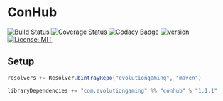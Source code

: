 # ConHub
[![Build Status](https://github.com/evolution-gaming/conhub/workflows/CI/badge.svg)](https://github.com/evolution-gaming/conhub/actions?query=workflow%3ACI)
[![Coverage Status](https://coveralls.io/repos/evolution-gaming/conhub/badge.svg)](https://coveralls.io/r/evolution-gaming/conhub)
[![Codacy Badge](https://api.codacy.com/project/badge/Grade/6c727f80008a4e6f8b5519f2790a5916)](https://www.codacy.com/app/evolution-gaming/conhub?utm_source=github.com&amp;utm_medium=referral&amp;utm_content=evolution-gaming/conhub&amp;utm_campaign=Badge_Grade)
[![version](https://api.bintray.com/packages/evolutiongaming/maven/conhub/images/download.svg)](https://bintray.com/evolutiongaming/maven/conhub/_latestVersion)
[![License: MIT](https://img.shields.io/badge/License-MIT-yellowgreen.svg)](https://opensource.org/licenses/MIT)

## Setup

```scala
resolvers += Resolver.bintrayRepo("evolutiongaming", "maven")

libraryDependencies += "com.evolutiongaming" %% "conhub" % "1.1.1"
```
